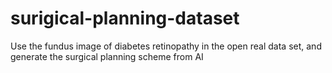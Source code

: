 # surigical-planning-dataset

Use the fundus image of diabetes retinopathy in the open real data set, and generate the surgical planning scheme from AI
